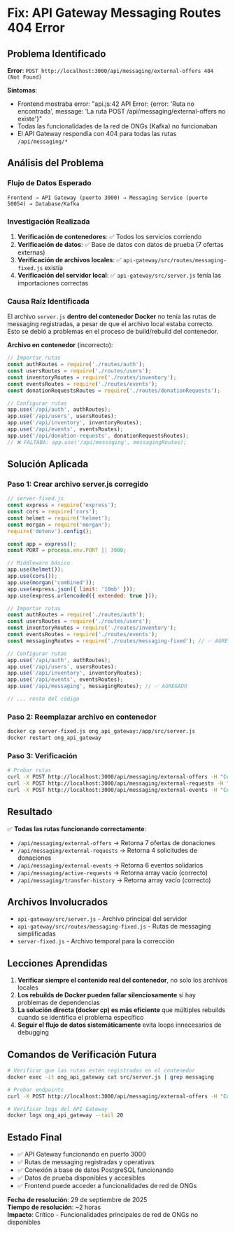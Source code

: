 # Fix: API Gateway Messaging Routes 404 Error

## Problema Identificado

**Error**: `POST http://localhost:3000/api/messaging/external-offers 404 (Not Found)`

**Síntomas**:
- Frontend mostraba error: "api.js:42 API Error: {error: 'Ruta no encontrada', message: 'La ruta POST /api/messaging/external-offers no existe'}"
- Todas las funcionalidades de la red de ONGs (Kafka) no funcionaban
- El API Gateway respondía con 404 para todas las rutas `/api/messaging/*`

## Análisis del Problema

### Flujo de Datos Esperado
```
Frontend → API Gateway (puerto 3000) → Messaging Service (puerto 50054) → Database/Kafka
```

### Investigación Realizada

1. **Verificación de contenedores**: ✅ Todos los servicios corriendo
2. **Verificación de datos**: ✅ Base de datos con datos de prueba (7 ofertas externas)
3. **Verificación de archivos locales**: ✅ `api-gateway/src/routes/messaging-fixed.js` existía
4. **Verificación del servidor local**: ✅ `api-gateway/src/server.js` tenía las importaciones correctas

### Causa Raíz Identificada

El archivo `server.js` **dentro del contenedor Docker** no tenía las rutas de messaging registradas, a pesar de que el archivo local estaba correcto. Esto se debió a problemas en el proceso de build/rebuild del contenedor.

**Archivo en contenedor** (incorrecto):
```javascript
// Importar rutas
const authRoutes = require('./routes/auth');
const usersRoutes = require('./routes/users');
const inventoryRoutes = require('./routes/inventory');
const eventsRoutes = require('./routes/events');
const donationRequestsRoutes = require('./routes/donationRequests');

// Configurar rutas
app.use('/api/auth', authRoutes);
app.use('/api/users', usersRoutes);
app.use('/api/inventory', inventoryRoutes);
app.use('/api/events', eventsRoutes);
app.use('/api/donation-requests', donationRequestsRoutes);
// ❌ FALTABA: app.use('/api/messaging', messagingRoutes);
```

## Solución Aplicada

### Paso 1: Crear archivo server.js corregido
```javascript
// server-fixed.js
const express = require('express');
const cors = require('cors');
const helmet = require('helmet');
const morgan = require('morgan');
require('dotenv').config();

const app = express();
const PORT = process.env.PORT || 3000;

// Middleware básico
app.use(helmet());
app.use(cors());
app.use(morgan('combined'));
app.use(express.json({ limit: '10mb' }));
app.use(express.urlencoded({ extended: true }));

// Importar rutas
const authRoutes = require('./routes/auth');
const usersRoutes = require('./routes/users');
const inventoryRoutes = require('./routes/inventory');
const eventsRoutes = require('./routes/events');
const messagingRoutes = require('./routes/messaging-fixed'); // ✅ AGREGADO

// Configurar rutas
app.use('/api/auth', authRoutes);
app.use('/api/users', usersRoutes);
app.use('/api/inventory', inventoryRoutes);
app.use('/api/events', eventsRoutes);
app.use('/api/messaging', messagingRoutes); // ✅ AGREGADO

// ... resto del código
```

### Paso 2: Reemplazar archivo en contenedor
```bash
docker cp server-fixed.js ong_api_gateway:/app/src/server.js
docker restart ong_api_gateway
```

### Paso 3: Verificación
```bash
# Probar rutas
curl -X POST http://localhost:3000/api/messaging/external-offers -H "Content-Type: application/json" -d "{}"
curl -X POST http://localhost:3000/api/messaging/external-requests -H "Content-Type: application/json" -d "{}"
curl -X POST http://localhost:3000/api/messaging/external-events -H "Content-Type: application/json" -d "{}"
```

## Resultado

✅ **Todas las rutas funcionando correctamente**:
- `/api/messaging/external-offers` → Retorna 7 ofertas de donaciones
- `/api/messaging/external-requests` → Retorna 4 solicitudes de donaciones  
- `/api/messaging/external-events` → Retorna 6 eventos solidarios
- `/api/messaging/active-requests` → Retorna array vacío (correcto)
- `/api/messaging/transfer-history` → Retorna array vacío (correcto)

## Archivos Involucrados

- `api-gateway/src/server.js` - Archivo principal del servidor
- `api-gateway/src/routes/messaging-fixed.js` - Rutas de messaging simplificadas
- `server-fixed.js` - Archivo temporal para la corrección

## Lecciones Aprendidas

1. **Verificar siempre el contenido real del contenedor**, no solo los archivos locales
2. **Los rebuilds de Docker pueden fallar silenciosamente** si hay problemas de dependencias
3. **La solución directa (docker cp) es más eficiente** que múltiples rebuilds cuando se identifica el problema específico
4. **Seguir el flujo de datos sistemáticamente** evita loops innecesarios de debugging

## Comandos de Verificación Futura

```bash
# Verificar que las rutas estén registradas en el contenedor
docker exec -it ong_api_gateway cat src/server.js | grep messaging

# Probar endpoints
curl -X POST http://localhost:3000/api/messaging/external-offers -H "Content-Type: application/json" -d "{}"

# Verificar logs del API Gateway
docker logs ong_api_gateway --tail 20
```

## Estado Final

- ✅ API Gateway funcionando en puerto 3000
- ✅ Rutas de messaging registradas y operativas
- ✅ Conexión a base de datos PostgreSQL funcionando
- ✅ Datos de prueba disponibles y accesibles
- ✅ Frontend puede acceder a funcionalidades de red de ONGs

**Fecha de resolución**: 29 de septiembre de 2025  
**Tiempo de resolución**: ~2 horas  
**Impacto**: Crítico - Funcionalidades principales de red de ONGs no disponibles